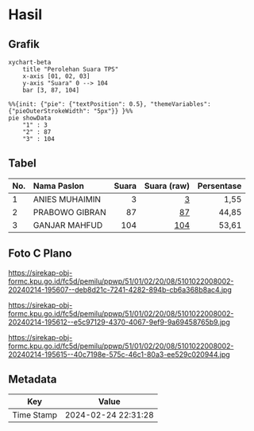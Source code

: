 # Hasil

## Grafik

```mermaid
xychart-beta
    title "Perolehan Suara TPS"
    x-axis [01, 02, 03]
    y-axis "Suara" 0 --> 104
    bar [3, 87, 104]
```

```mermaid
%%{init: {"pie": {"textPosition": 0.5}, "themeVariables": {"pieOuterStrokeWidth": "5px"}} }%%
pie showData
    "1" : 3
    "2" : 87
    "3" : 104
```

## Tabel

| No. | Nama Paslon    | Suara | Suara (raw) | Persentase |
|:--- |:-------------- | -----:| -----------:| ----------:|
| 1   | ANIES MUHAIMIN | 3     | [3][p-1]    | 1,55       |
| 2   | PRABOWO GIBRAN | 87    | [87][p-2]   | 44,85      |
| 3   | GANJAR MAHFUD  | 104   | [104][p-3]  | 53,61      |


[p-1]: https://github.com/gigit-pemilu/pemilu-2024-51-bali/blob/main/pilpres/hitung-suara/sub/51-bali/sub/01-jembrana/sub/02-mendoyo/sub/2008-yehembang/sub/002-tps/sub/paslon-1.txt
[p-2]: https://github.com/gigit-pemilu/pemilu-2024-51-bali/blob/main/pilpres/hitung-suara/sub/51-bali/sub/01-jembrana/sub/02-mendoyo/sub/2008-yehembang/sub/002-tps/sub/paslon-2.txt
[p-3]: https://github.com/gigit-pemilu/pemilu-2024-51-bali/blob/main/pilpres/hitung-suara/sub/51-bali/sub/01-jembrana/sub/02-mendoyo/sub/2008-yehembang/sub/002-tps/sub/paslon-3.txt

## Foto C Plano

https://sirekap-obj-formc.kpu.go.id/fc5d/pemilu/ppwp/51/01/02/20/08/5101022008002-20240214-195607--deb8d21c-7241-4282-894b-cb6a368b8ac4.jpg

https://sirekap-obj-formc.kpu.go.id/fc5d/pemilu/ppwp/51/01/02/20/08/5101022008002-20240214-195612--e5c97129-4370-4067-9ef9-9a69458765b9.jpg

https://sirekap-obj-formc.kpu.go.id/fc5d/pemilu/ppwp/51/01/02/20/08/5101022008002-20240214-195615--40c7198e-575c-46c1-80a3-ee529c020944.jpg


## Metadata

| Key        | Value               |
| ---------- | ------------------- |
| Time Stamp | 2024-02-24 22:31:28 |



